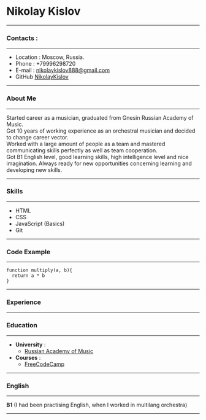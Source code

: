 # Nikolay Kislov    

---

### Contacts :

---

* Location : Moscow, Russia.
* Phone : +79996298720  
* E-mail : nikolaykislov888@gmail.com
* GitHub [NikolayKislov](https://github.com/NikolayKislov) 

---

### About Me

---

Started career as a musician, graduated from Gnesin Russian Academy of Music.<br>
  Got 10 years of working experience as an orchestral musician and decided to change career vector.<br>
 Worked with a large amount of people as a team and mastered communicating skills perfectly as well as team cooperation. <br>
 Got B1 English level, good learning skills, high intelligence level and nice imagination. Always ready for new opportunities concerning learning and developing new skills.<br>

---

 ### Skills

 ---

 * HTML
 * CSS
 * JavaScript (Basics)
 * Git

---

### Code Example

---


```
function multiply(a, b){
  return a * b
}

```

---

### Experience

---

### Education 

---

* __University__ : <br>
   *   [Russian Academy of Music](https://gnesin-academy.ru/)
* __Courses__ :
   * [FreeCodeCamp](https://www.freecodecamp.org/)

---

### English 

---

__B1__ (I had been practising English, when I worked in multilang orchestra)

---